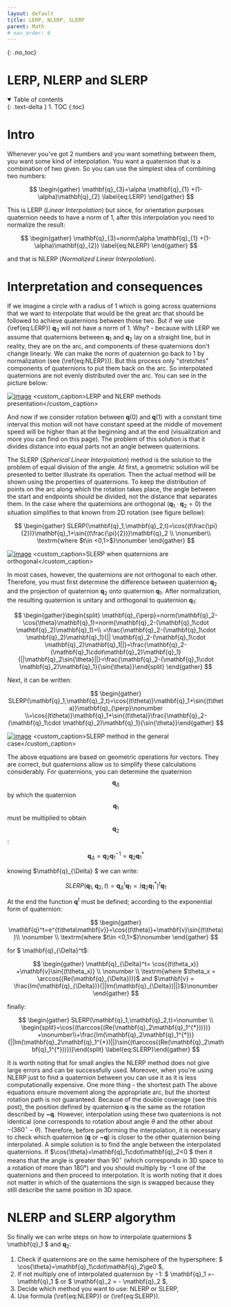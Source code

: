 ```yaml
---
layout: default
title: LERP, NLERP, SLERP
parent: Math
# nav_order: 6
---
```


<!-- comment or image allows {: .no_toc} to work correctly  (don't ask me why) -->

{: .no_toc}

# LERP, NLERP and SLERP

<details open markdown="block">
  <summary>
    Table of contents
  </summary>
  {: .text-delta }
1. TOC
{:toc}
</details>

# Intro

Whenever you've got 2 numbers and you want something between them, you want some kind of interpolation. You want a quaternion that is a combination of two given. So you can use the simplest idea of combining two numbers:

$$
\begin{gather}
\mathbf{q}_{3}=\alpha \mathbf{q}_{1} +(1-\alpha)\mathbf{q}_{2} \label{eq:LERP}
\end{gather}
$$

This is LERP (_Linear Interpolation_) but since, for orientation purposes quaternion needs to have a norm of 1, after this interpolation you need to normalize the result:

$$
\begin{gather}
\mathbf{q}_{3}=norm(\alpha \mathbf{q}_{1} +(1-\alpha)\mathbf{q}_{2}) \label{eq:NLERP}
\end{gather}
$$

and that is NLERP (_Normalized Linear Interpolation_).

# Interpretation and consequences

If we imagine a circle with a radius of 1 which is going across quaternions that we want to interpolate that would be the great arc that should be followed to achieve quaternions between those two. But if we use (\ref{eq:LERP}) $\mathbf{q}_{3}$ will not have a norm of 1. Why? - because with LERP we assume that quaternions between $\mathbf{q}_1$ and $\mathbf{q}_2$ lay on a straight line, but in reality, they are on the arc, and components of these quaternions don't change linearly. We can make the norm of quaternion go back to 1 by normalization (see (\ref{eq:NLERP})). But this process only "stretches" components of quaternions to put them back on the arc. So interpolated quaternions are not evenly distributed over the arc. You can see in the picture below:

[![image](images/LERP.png)](images/LERP.png)
<custom_caption>LERP and NLERP methods presentation</custom_caption>

And now if we consider rotation between $\mathbf{q}(0)$ and $\mathbf{q}(1)$ with a constant time interval this motion will not have constant speed at the middle of movement speed will be higher than at the beginning and at the end (visualization and more you can find on this page). The problem of this solution is that it divides distance into equal parts not an angle between quaternions.

The SLERP (_Spherical Linear Interpolation_) method is the solution to the problem of equal division of the angle. At first, a geometric solution will be presented to better illustrate its operation. Then the actual method will be shown using the properties of quaternions. To keep the distribution of points on the arc along which the rotation takes place, the angle between the start and endpoints should be divided, not the distance that separates them. In the case where the quaternions are orthogonal ($\mathbf{q}_1\cdot \mathbf{q}_2=0$) the situation simplifies to that known from 2D rotation (see figure bellow):

$$
\begin{gather}    SLERP(\mathbf{q}_1,\mathbf{q}_2,t)=\cos{(t\frac{\pi}{2})}\mathbf{q}_1+\sin{(t\frac{\pi}{2})}\mathbf{q}_2 \\ \nonumber\\ \textrm{where $t\in <0,1>$}\nonumber \end{gather}
$$

[![image](images/SLERP_1.png)](images/SLERP_1.png)
<custom_caption>SLERP when quaternions are orthogonal</custom_caption>

In most cases, however, the quaternions are not orthogonal to each other. Therefore, you must first determine the difference between quaternion $\mathbf{q}_2$ and the projection of quaternion $\mathbf{q}_2$ onto quaternion $\mathbf{q}_1$. After normalization, the resulting quaternion is unitary and orthogonal to quaternion $\mathbf{q}_1$:

$$
\begin{gather}\begin{split}    \mathbf{q}_{\perp}=norm(\mathbf{q}_2-\cos{\theta}\mathbf{q}_1)=norm(\mathbf{q}_2-(\mathbf{q}_1\cdot \mathbf{q}_2)\mathbf{q}_1)=\\   =\frac{\mathbf{q}_2-(\mathbf{q}_1\cdot \mathbf{q}_2)\mathbf{q}_1}{|| \mathbf{q}_2-(\mathbf{q}_1\cdot \mathbf{q}_2)\mathbf{q}_1||}=\frac{\mathbf{q}_2-(\mathbf{q}_1\cdot\mathbf{q}_2)\mathbf{q}_1}{||\mathbf{q}_2\sin{\theta}||}=\frac{\mathbf{q}_2-(\mathbf{q}_1\cdot \mathbf{q}_2)\mathbf{q}_1}{\sin{\theta}}\end{split}
\end{gather}
$$

Next, it can be written:

$$
\begin{gather}
SLERP(\mathbf{q}_1,\mathbf{q}_2,t)=\cos{(t\theta)}\mathbf{q}_1+\sin{(t\theta)}\mathbf{q}_{\perp}\nonumber \\=\cos{(t\theta)}\mathbf{q}_1+\sin{(t\theta)}\frac{\mathbf{q}_2-(\mathbf{q}_1\cdot \mathbf{q}_2)\mathbf{q}_1}{\sin{\theta}}\end{gather}
$$

[![image](images/SLERP_2.png)](images/SLERP_2.png)
<custom_caption>SLERP method in the general case</custom_caption>

The above equations are based on geometric operations for vectors. They are correct, but quaternions allow us to simplify these calculations considerably. For quaternions, you can determine the quaternion $$\mathbf{q}_{\Delta}$$ by which the quaternion $$\mathbf{q}_{1}$$ must be multiplied to obtain $$\mathbf{q}_{2}$$:

$$
 \begin{equation}     \mathbf{q}_{\Delta}=\mathbf{q}_2\mathbf{q}_1^{-1}= \mathbf{q}_2\mathbf{q}_1^{*}\end{equation}
$$

knowing $\mathbf{q}\_{\Delta} $ we can write:

$$
  \begin{equation}    SLERP(\mathbf{q}_1,\mathbf{q}_2,t)=\mathbf{q}_{\Delta}^t \mathbf{q}_1=\left(\mathbf{q}_2\mathbf{q}_1^{*}\right)^t\mathbf{q}_1 \end{equation}
$$

At the end the function $\mathbf{q}^t$ must be defined; according to the exponential form of quaternion:

$$
 \begin{gather}     \mathbf{q}^t=e^{t\theta\mathbf{v}}=\cos{(t\theta)}+\mathbf{v}\sin{(t\theta)}\\  \nonumber \\  \textrm{where $t\in <0,1>$}\nonumber  \end{gather}
$$

for $ \mathbf{q}\_{\Delta}^t$:

$$
 \begin{gather} \mathbf{q}_{\Delta}^t= \cos{(t\theta_x)} +\mathbf{v}\sin{(t\theta_x)} \\ \nonumber \\ \textrm{where $\theta_x = \arccos{(Re(\mathbf{q}_{\Delta}))}$ and $\mathbf{v} = \frac{Im(\mathbf{q}_{\Delta})}{||Im(\mathbf{q}_{\Delta})||}$}\nonumber \end{gather}
$$

finally:

$$
 \begin{gather}  SLERP(\mathbf{q}_1,\mathbf{q}_2,t)=\nonumber \\ \begin{split}=\cos{(t\arccos{(Re(\mathbf{q}_2\mathbf{q}_1^{*}))})} +\nonumber\\+\frac{Im(\mathbf{q}_2\mathbf{q}_1^{*})}{||Im(\mathbf{q}_2\mathbf{q}_1^{*})||}\sin{(t\arccos{(Re(\mathbf{q}_2\mathbf{q}_1^{*}))})}\end{split} \label{eq:SLERP}\end{gather}
$$

It is worth noting that for small angles the NLERP method does not give large errors and can be successfully used. Moreover, when you're using NLERP just to find a quaternion between you can use it as it is less computationally expensive.
One more thing - the shortest path
The above equations ensure movement along the appropriate arc, but the shortest rotation path is not guaranteed. Because of the double coverage (see this post), the position defined by quaternion $\mathbf{q}$ is the same as the rotation described by $\mathbf{-q}$. However, interpolation using these two quaternions is not identical (one corresponds to rotation about angle $\theta$ and the other about $-(360^{\circ}-\theta)$. Therefore, before performing the interpolation, it is necessary to check which quaternion ($\mathbf{q}$ or $\mathbf{-q}$) is closer to the other quaternion being interpolated. A simple solution is to find the angle between the interpolated quaternions. If $\cos{\theta}=\mathbf{q}_1\cdot\mathbf{q}_2<0 $ then it means that the angle is greater than $90^{\circ}$ (which corresponds in 3D space to a rotation of more than 180°) and you should multiply by $-1$ one of the quaternions and then proceed to interpolation. It is worth noting that it does not matter in which of the quaternions the sign is swapped because they still describe the same position in 3D space.

# NLERP and SLERP algorythm

So finally we can write steps on how to interpolate quaternions $ \mathbf{q}\_1 $ and $\mathbf{q}_2$:

1.  Check if quaternions are on the same hemisphere of the hypersphere: $ \cos{\theta}=\mathbf{q}\_1\cdot\mathbf{q}\_2\ge0 $,
2.  If not multiply one of interpolated quaternion by $-1$: $ \mathbf{q}\_1 =-\mathbf{q}\_1 $ or $ \mathbf{q}\_2 = - \mathbf{q}\_2 $,
3.  Decide which method you want to use: NLERP or SLERP,
4.  Use formula (\ref{eq:NLERP}) or (\ref{eq:SLERP}).
